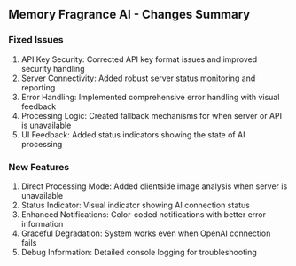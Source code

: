 ## Memory Fragrance AI - Changes Summary

### Fixed Issues

1. API Key Security: Corrected API key format issues and improved security handling
2. Server Connectivity: Added robust server status monitoring and reporting
3. Error Handling: Implemented comprehensive error handling with visual feedback
4. Processing Logic: Created fallback mechanisms for when server or API is unavailable
5. UI Feedback: Added status indicators showing the state of AI processing

### New Features

1. Direct Processing Mode: Added clientside image analysis when server is unavailable
2. Status Indicator: Visual indicator showing AI connection status
3. Enhanced Notifications: Color-coded notifications with better error information
4. Graceful Degradation: System works even when OpenAI connection fails
5. Debug Information: Detailed console logging for troubleshooting
